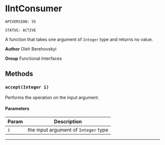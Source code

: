 # IIntConsumer

`APIVERSION: 55`

`STATUS: ACTIVE`

A function that takes one argument of `Integer` type and returns no value.


**Author** Oleh Berehovskyi


**Group** Functional Interfaces

## Methods
### `accept(Integer i)`

Performs the operation on the input argument.

#### Parameters
|Param|Description|
|---|---|
|`i`|the input argument of `Integer` type|

---
